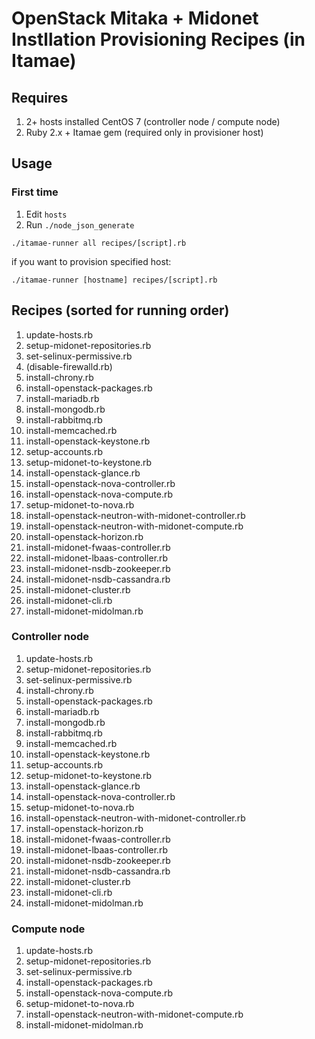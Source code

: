 # OpenStack Mitaka + Midonet Instllation Provisioning Recipes (in Itamae)

## Requires

1. 2+ hosts installed CentOS 7 (controller node / compute node)
1. Ruby 2.x + Itamae gem (required only in provisioner host)

## Usage

### First time

1. Edit `hosts`
1. Run `./node_json_generate`

`./itamae-runner all recipes/[script].rb`

if you want to provision specified host:

`./itamae-runner [hostname] recipes/[script].rb`

## Recipes (sorted for running order)

1. update-hosts.rb
1. setup-midonet-repositories.rb
1. set-selinux-permissive.rb
1. (disable-firewalld.rb)
1. install-chrony.rb
1. install-openstack-packages.rb
1. install-mariadb.rb
1. install-mongodb.rb
1. install-rabbitmq.rb
1. install-memcached.rb
1. install-openstack-keystone.rb
1. setup-accounts.rb
1. setup-midonet-to-keystone.rb
1. install-openstack-glance.rb
1. install-openstack-nova-controller.rb
1. install-openstack-nova-compute.rb
1. setup-midonet-to-nova.rb
1. install-openstack-neutron-with-midonet-controller.rb
1. install-openstack-neutron-with-midonet-compute.rb
1. install-openstack-horizon.rb
1. install-midonet-fwaas-controller.rb
1. install-midonet-lbaas-controller.rb
1. install-midonet-nsdb-zookeeper.rb
1. install-midonet-nsdb-cassandra.rb
1. install-midonet-cluster.rb
1. install-midonet-cli.rb
1. install-midonet-midolman.rb

### Controller node

1. update-hosts.rb
1. setup-midonet-repositories.rb
1. set-selinux-permissive.rb
1. install-chrony.rb
1. install-openstack-packages.rb
1. install-mariadb.rb
1. install-mongodb.rb
1. install-rabbitmq.rb
1. install-memcached.rb
1. install-openstack-keystone.rb
1. setup-accounts.rb
1. setup-midonet-to-keystone.rb
1. install-openstack-glance.rb
1. install-openstack-nova-controller.rb
1. setup-midonet-to-nova.rb
1. install-openstack-neutron-with-midonet-controller.rb
1. install-openstack-horizon.rb
1. install-midonet-fwaas-controller.rb
1. install-midonet-lbaas-controller.rb
1. install-midonet-nsdb-zookeeper.rb
1. install-midonet-nsdb-cassandra.rb
1. install-midonet-cluster.rb
1. install-midonet-cli.rb
1. install-midonet-midolman.rb

### Compute node

1. update-hosts.rb
1. setup-midonet-repositories.rb
1. set-selinux-permissive.rb
1. install-openstack-packages.rb
1. install-openstack-nova-compute.rb
1. setup-midonet-to-nova.rb
1. install-openstack-neutron-with-midonet-compute.rb
1. install-midonet-midolman.rb
